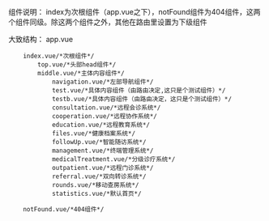 组件说明：
	index为次根组件（app.vue之下），notFound组件为404组件，这两个组件同级。除这两个组件之外，其他在路由里设置为下级组件


大致结构：
	app.vue 
	
		index.vue/*次根组件*/
			top.vue/*头部head组件*/
			middle.vue/*主体内容组件*/
				navigation.vue/*左部导航组件*/
				test.vue/*具体内容组件（由路由决定,这只是个测试组件）*/
				testb.vue/*具体内容组件（由路由决定，这只是个测试组件）*/
				consultation.vue/*远程会诊系统*/
				cooperation.vue/*远程协作系统*/
				education.vue/*远程教育系统*/
				files.vue/*健康档案系统*/
				followUp.vue/*智能随访系统*/
				management.vue/*终端管理系统*/
				medicalTreatment.vue/*分级诊疗系统*/
				outpatient.vue/*远程门诊系统*/
				referral.vue/*双向转诊系统*/
				rounds.vue/*移动查房系统*/
				statistics.vue/*默认首页*/
		
		notFound.vue/*404组件*/
	
